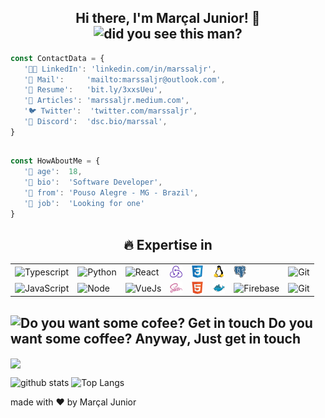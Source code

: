 <h2 align="center">Hi there, I'm Marçal Junior! 👋 <img alt="did you see this man?" src="https://64.media.tumblr.com/de51cadfb499610defe1898a360df88d/tumblr_mn58l6qyTu1qdxgpro7_1280.png" width="150px"/></h2>
 
```js
const ContactData = {
   '👨‍💻 LinkedIn': 'linkedin.com/in/marssaljr',
   '📧 Mail':     'mailto:marssaljr@outlook.com',
   '📜 Resume':   'bit.ly/3xxsUeu',
   '📝 Articles': 'marssaljr.medium.com',
   '🐦 Twitter':  'twitter.com/marssaljr',
   '💬 Discord':  'dsc.bio/marssal',
}
```
##  
```js
const HowAboutMe = {
   '👨‍ age':  18,
   '📜 bio':  'Software Developer',
   '🏡 from': 'Pouso Alegre - MG - Brazil',
   '📝 job':  'Looking for one'
}
```
##  
 
<h2 align="center">🔥 Expertise in</h2> 
<table align="center">
  <tr>
    <td><img align="center" alt="Typescript" width="20px" src="https://www.vectorlogo.zone/logos/typescriptlang/typescriptlang-icon.svg" /></td>
    <td><img align="center" alt="Python" width="20px" src="https://www.vectorlogo.zone/logos/python/python-icon.svg" /></td>
    <td><img align="center" alt="React" width="20px" src="https://www.vectorlogo.zone/logos/reactjs/reactjs-icon.svg" /></td>
    <td><img align="center" alt="Redux" width="20px" src="https://raw.githubusercontent.com/devicons/devicon/master/icons/redux/redux-original.svg" /></td>
    <td><img align="center" alt="Css" width="20px" src="https://raw.githubusercontent.com/devicons/devicon/master/icons/css3/css3-original.svg" /></td>
    <td><img align="center" alt="Linux" width="20px" src="https://raw.githubusercontent.com/devicons/devicon/master/icons/linux/linux-original.svg" /></td>
    <td><img align="center" alt="Postgres" width="20px" src="https://raw.githubusercontent.com/devicons/devicon/master/icons/postgresql/postgresql-original.svg" /></td>
    <td><img align="center" alt="Git" width="20px" src="https://raw.githubusercontent.com/AliasIO/wappalyzer/master/src/drivers/webextension/images/icons/git.svg" /></td>
  </tr>
  <tr>
    <td><img align="center" alt="JavaScript" width="20px" src="https://upload.vectorlogo.zone/logos/javascript/images/239ec8a4-163e-4792-83b6-3f6d96911757.svg" /></td>
    <td><img align="center" alt="Node" width="20px" src="https://www.vectorlogo.zone/logos/nodejs/nodejs-icon.svg" /></td>
    <td><img align="center" alt="VueJs" width="20px" src="https://www.vectorlogo.zone/logos/vuejs/vuejs-icon.svg" /></td>    
    <td><img align="center" alt="Sass" width="20px" src="https://raw.githubusercontent.com/devicons/devicon/master/icons/sass/sass-original.svg" /></td>
    <td><img align="center" alt="Html" width="20px" src="https://raw.githubusercontent.com/devicons/devicon/master/icons/html5/html5-original.svg" /></td>
    <td><img align="center" alt="Docker" width="20px" src="https://raw.githubusercontent.com/devicons/devicon/master/icons/docker/docker-original.svg" /></td>
    <td><img align="center" alt="Firebase" width="20px" src="https://raw.githubusercontent.com/detain/svg-logos/master/svg/firebase-1.svg" /></td>
    <td><img align="center" alt="Git" width="20px" src="https://raw.githubusercontent.com/gilbarbara/logos/master/logos/insomnia.svg" /></td>
  </tr>
</table>

<h2 align="left"><img alt="Do you want some cofee? Get in touch" width="20px" src="https://raw.githubusercontent.com/abranhe/programming-languages-logos/master/src/java/java.svg"/> 
Do you want some coffee? Anyway, Just get in touch</h2> 
<img align="center" src="https://github-readme-stats.vercel.app/api/wakatime?username=marssaljr&layout=compact&theme=prussian">
<p>
  <img src="https://github-readme-stats.vercel.app/api?username=marssaljr&count_private=true&show_icons=true&theme=prussian" alt="github stats" width="400"/>
  <img src="https://github-readme-stats.vercel.app/api/top-langs/?username=marssaljr&layout=compact&exclude_repo=drango-knt&theme=prussian" alt="Top Langs" width="334"/>
</p>


made with ❤️ by Marçal Junior

